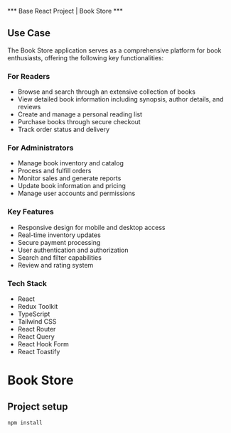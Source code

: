 *** Base React Project | Book Store ***

## Use Case

The Book Store application serves as a comprehensive platform for book enthusiasts, offering the following key functionalities:

### For Readers
- Browse and search through an extensive collection of books
- View detailed book information including synopsis, author details, and reviews
- Create and manage a personal reading list
- Purchase books through secure checkout
- Track order status and delivery

### For Administrators
- Manage book inventory and catalog
- Process and fulfill orders
- Monitor sales and generate reports
- Update book information and pricing
- Manage user accounts and permissions

### Key Features
- Responsive design for mobile and desktop access
- Real-time inventory updates
- Secure payment processing
- User authentication and authorization
- Search and filter capabilities
- Review and rating system

### Tech Stack
- React
- Redux Toolkit
- TypeScript
- Tailwind CSS
- React Router
- React Query
- React Hook Form
- React Toastify

# Book Store

## Project setup

```bash
npm install
```
